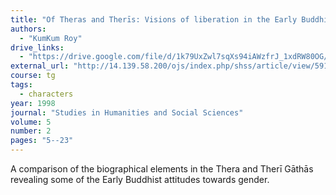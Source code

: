 ```yaml
---
title: "Of Theras and Therīs: Visions of liberation in the Early Buddhist Tradition"
authors:
  - "KumKum Roy"
drive_links:
  - "https://drive.google.com/file/d/1k79UxZwl7sqXs94iAWzfrJ_1xdRW80OG/view?usp=sharing"
external_url: "http://14.139.58.200/ojs/index.php/shss/article/view/591/560"
course: tg
tags:
  - characters
year: 1998
journal: "Studies in Humanities and Social Sciences"
volume: 5
number: 2
pages: "5--23" 
---
```


A comparison of the biographical elements in the Thera and Therī Gāthās revealing some of the Early Buddhist attitudes towards gender.
